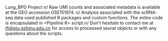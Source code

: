 Lung_BPD Project n/
Raw UMI counts and associated metadata is available at the GEO accession GSE151974. n/
Analysis associated with the scRNA-seq data used published R packages and custom functions. The entire code is encapsulated in <Pipeline.R> script.n/
Don't hesitate to contact me at lfj@stu.gzhmu.edu.cn for access to processed seurat objects or with any questions about the scripts.
